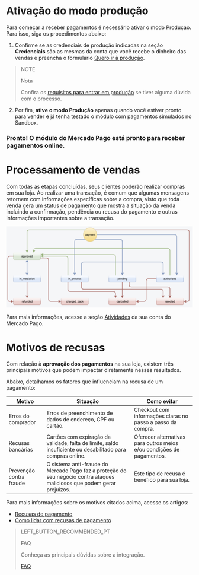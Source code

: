 # Ativação do modo produção

Para começar a receber pagamentos é necessário ativar o modo Produçao. Para isso, siga os procedimentos abaixo:

1. Confirme se as credenciais de produção indicadas na seção **Credenciais** são as mesmas da conta que você recebe o dinheiro das vendas e preencha o formulario [Quero ir à produção](https://www.mercadopago.com/mlb/account/credentials/).
> NOTE
>
> Nota
>
> Confira os [requisitos para entrar em produção](https://www.mercadopago[FAKER][URL][DOMAIN]/developers/pt/guides/online-payments/checkout-api/goto-production) se tiver alguma dúvida com o processo.

2. Por fim, **ative o modo Produção** apenas quando você estiver pronto para vender e já tenha testado o módulo com pagamentos simulados no Sandbox.

### Pronto! O módulo do Mercado Pago está pronto para receber pagamentos online.

# Processamento de vendas

Com todas as etapas concluídas, seus clientes poderão realizar compras em sua loja. Ao realizar uma transação, é comum que algumas mensagens retornem com informações específicas sobre a compra, visto que toda venda gera um status de pagamento que mostra a situação da venda incluindo a confirmação, pendência ou recusa do pagamento e outras informações importantes sobre a transação. 

![Status de pagamento](/images/prestashop/status_pt.png)

Para mais informações, acesse a seção [Atividades](https://www.mercadopago[FAKER][URL][DOMAIN]/activities) da sua conta do Mercado Pago.

# Motivos de recusas

Com relação à **aprovação dos pagamentos** na sua loja, existem três principais motivos que podem impactar diretamente nesses resultados. 

Abaixo, detalhamos os fatores que influenciam na recusa de um pagamento:

| Motivo | Situação | Como evitar |
|---|---|---|
| Erros do comprador | Erros de preenchimento de dados de endereço, CPF ou cartão. | Checkout com informações claras no passo a passo da compra. |
| Recusas bancárias | Cartões com expiração da validade, falta de limite, saldo insuficiente ou desabilitado para compras online.| Oferecer alternativas para outros meios e/ou condições de pagamentos. | 
| Prevenção contra fraude | O sistema anti-fraude do Mercado Pago faz a proteção do seu negócio contra ataques maliciosos que podem gerar prejuízos. | Este tipo de recusa é benéfico para sua loja.  |

Para mais informações sobre os motivos citados acima, acesse os artigos:

* [Recusas de pagamento](https://conteudo.mercadopago.com.br/entenda-como-funcionam-as-recusas-de-aprovacao-de-pagamentos-no-mercado-pago) 
* [Como lidar com recusas de pagamento](https://conteudo.mercadopago.com.br/como-lidar-com-as-recusas-de-pagamento-do-cartao-de-credito-no-seu-e-commerce)

> LEFT_BUTTON_RECOMMENDED_PT
>
> FAQ
>
> Conheça as principais dúvidas sobre a integração.
>
> [FAQ](https://www.mercadopago[FAKER][URL][DOMAIN]/developers/pt/guides/plugins/prestashop/faq)